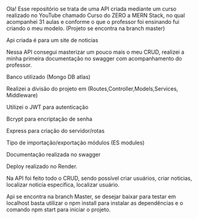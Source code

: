 Ola! Esse repositório se trata de uma API criada mediante um curso realizado no YouTube chamado Curso do ZERO a MERN Stack, no qual acompanhei 31 aulas e conforme o que o professor foi ensinando fui criando o meu modelo. (Projeto se encontra na branch master)

Api criada é para um site de noticias

Nessa API consegui masterizar um pouco mais o meu CRUD, realizei a minha primeira documentação no swagger com acompanhamento do professor.

Banco utilizado (Mongo DB atlas)

Realizei a divisão do projeto em (Routes,Controller,Models,Services, Middleware)

Utilizei o JWT para autenticação

Bcrypt para encriptação de senha 

Express para criação do servidor/rotas

Tipo de importação/exportação módulos (ES modules)

Documentação realizada no swagger 

Deploy realizado no Render.

Na API foi feito todo o CRUD, sendo possível criar usuários, criar noticias, localizar noticia especifica, localizar usuário.

Api se encontra na branch Master, se desejar baixar para testar em localhost basta utilizar o npm install para instalar as dependências e o comando npm start para iniciar o projeto.



